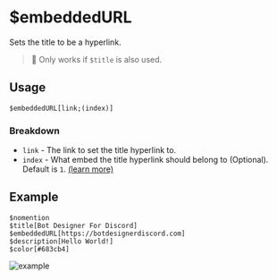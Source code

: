 # $embeddedURL
Sets the title to be a hyperlink.
>📝 Only works if `$title` is also used.

## Usage
```
$embeddedURL[link;(index)]
```

### Breakdown
- `link` - The link to set the title hyperlink to.
- `index` - What embed the title hyperlink should belong to (Optional). Default is `1`. [(learn more)](/src/resources/embedIndexes.md)

## Example
```
$nomention
$title[Bot Designer For Discord]
$embeddedURL[https://botdesignerdiscord.com]
$description[Hello World!]
$color[#683cb4]
```

![example](https://user-images.githubusercontent.com/69215413/125976626-45a94f29-cd9b-445f-a0ae-5dba6f49d2a6.png)
